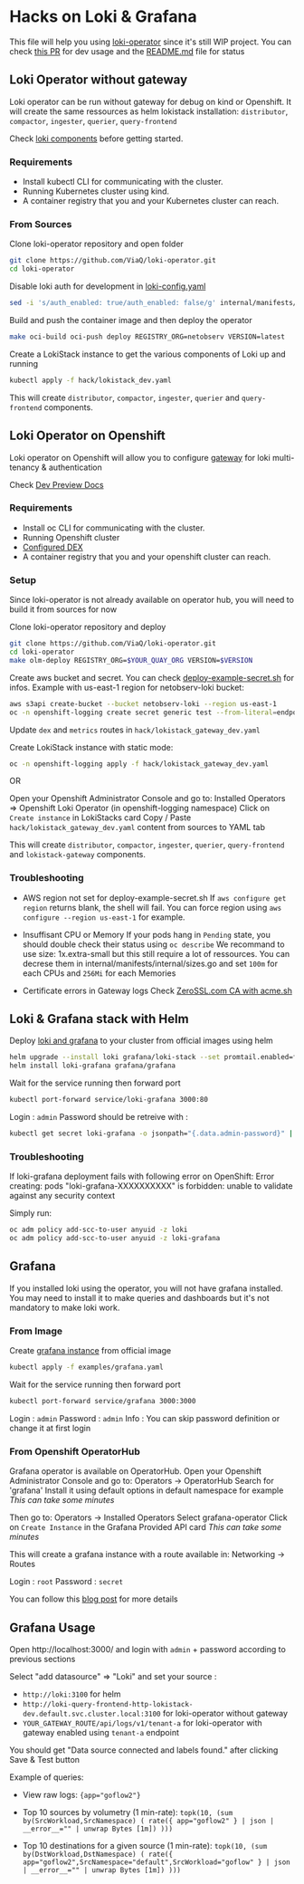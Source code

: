 # Hacks on Loki & Grafana
This file will help you using [loki-operator](https://github.com/ViaQ/loki-operator) since it's still WIP project.
You can check [this PR](https://github.com/ViaQ/loki-operator/pull/99) for dev usage and the [README.md](https://github.com/ViaQ/loki-operator/blob/master/README.md) file for status

## Loki Operator without gateway
Loki operator can be run without gateway for debug on kind or Openshift. It will create the same ressources as helm lokistack installation:
`distributor`, `compactor`, `ingester`, `querier`, `query-frontend`

Check [loki components](https://grafana.com/docs/loki/latest/fundamentals/architecture/#components) before getting started.

### Requirements
- Install kubectl CLI for communicating with the cluster.
- Running Kubernetes cluster using kind.
- A container registry that you and your Kubernetes cluster can reach.

### From Sources

Clone loki-operator repository and open folder
```bash
git clone https://github.com/ViaQ/loki-operator.git
cd loki-operator
```

Disable loki auth for development in [loki-config.yaml](https://github.com/ViaQ/loki-operator/blob/master/internal/manifests/internal/config/loki-config.yaml#L2)
```bash
sed -i 's/auth_enabled: true/auth_enabled: false/g' internal/manifests/internal/config/loki-config.yaml
```

Build and push the container image and then deploy the operator
```bash
make oci-build oci-push deploy REGISTRY_ORG=netobserv VERSION=latest
```

Create a LokiStack instance to get the various components of Loki up and running
```bash
kubectl apply -f hack/lokistack_dev.yaml
```

This will create `distributor`, `compactor`, `ingester`, `querier` and `query-frontend` components.

## Loki Operator on Openshift
Loki operator on Openshift will allow you to configure [gateway](https://github.com/observatorium/api) for loki multi-tenancy & authentication

Check [Dev Preview Docs](https://github.com/ViaQ/loki-operator/pull/99)

### Requirements
- Install oc CLI for communicating with the cluster.
- Running Openshift cluster
- [Configured DEX](https://github.com/netobserv/documents/blob/main/hack_dex.md)
- A container registry that you and your openshift cluster can reach.

### Setup
Since loki-operator is not already available on operator hub, you will need to build it from sources for now

Clone loki-operator repository and deploy
```bash
git clone https://github.com/ViaQ/loki-operator.git
cd loki-operator
make olm-deploy REGISTRY_ORG=$YOUR_QUAY_ORG VERSION=$VERSION
```

Create aws bucket and secret. You can check [deploy-example-secret.sh](https://github.com/ViaQ/loki-operator/blob/master/hack/deploy-example-secret.sh) for infos.
Example with us-east-1 region for netobserv-loki bucket:
```bash
aws s3api create-bucket --bucket netobserv-loki --region us-east-1
oc -n openshift-logging create secret generic test --from-literal=endpoint="https://s3.us-east-1.amazonaws.com" --from-literal=region="eu-east-1" --from-literal=bucketnames="netobserv-loki" --from-literal=access_key_id="XXXXXXXXXXXXXXXXXXXX" --from-literal=access_key_secret="XXXXXXXXXXXXXXXXXXXXXXXXXXXXXXXXXXXXXXXX"
```

Update `dex` and `metrics` routes in `hack/lokistack_gateway_dev.yaml`

Create LokiStack instance with static mode:
```bash
oc -n openshift-logging apply -f hack/lokistack_gateway_dev.yaml
```

OR

Open your Openshift Administrator Console and go to:
    Installed Operators => Openshift Loki Operator (in openshift-logging namespace) 
    Click on `Create instance` in LokiStacks card
    Copy / Paste `hack/lokistack_gateway_dev.yaml` content from sources to YAML tab

This will create `distributor`, `compactor`, `ingester`, `querier`, `query-frontend` and `lokistack-gateway` components.

### Troubleshooting
- AWS region not set for deploy-example-secret.sh
If `aws configure get region` returns blank, the shell will fail. 
You can force region using `aws configure --region us-east-1` for example.

- Insuffisant CPU or Memory
If your pods hang in `Pending` state, you should double check their status using `oc describe`
We recommand to use size: 1x.extra-small but this still require a lot of ressources. 
You can decrese them in internal/manifests/internal/sizes.go and set `100m` for each CPUs and `256Mi` for each Memories

- Certificate errors in Gateway logs
Check [ZeroSSL.com CA with acme.sh](https://github.com/netobserv/documents/blob/main/hack_dex.md#-ZeroSSL.com-CA-with-acme.sh)

## Loki & Grafana stack with Helm

Deploy [loki and grafana](https://grafana.com/docs/loki/latest/installation/helm/#deploy-grafana-to-your-cluster) to your cluster from official images using helm
```bash
helm upgrade --install loki grafana/loki-stack --set promtail.enabled=false
helm install loki-grafana grafana/grafana
```

Wait for the service running then forward port
```bash
kubectl port-forward service/loki-grafana 3000:80
```

Login : `admin`
Password should be retreive with :
```bash
kubectl get secret loki-grafana -o jsonpath="{.data.admin-password}" | base64 --decode ; echo
```

### Troubleshooting
If loki-grafana deployment fails with following error on OpenShift:
Error creating: pods "loki-grafana-XXXXXXXXXX" is forbidden: unable to validate against any security context

Simply run:
```bash
oc adm policy add-scc-to-user anyuid -z loki
oc adm policy add-scc-to-user anyuid -z loki-grafana
```

## Grafana
If you installed loki using the operator, you will not have grafana installed. You may need to install it to make queries and dashboards but it's not mandatory to make loki work.

### From Image

Create [grafana instance](https://grafana.com/docs/grafana/latest/installation/kubernetes/) from official image
```bash
kubectl apply -f examples/grafana.yaml
```

Wait for the service running then forward port
```bash
kubectl port-forward service/grafana 3000:3000
```

Login : `admin`
Password : `admin`
Info : You can skip password definition or change it at first login

### From Openshift OperatorHub
Grafana operator is available on OperatorHub. Open your Openshift Administrator Console and go to:
    Operators -> OperatorHub
    Search for 'grafana'
    Install it using default options in default namespace for example
    *This can take some minutes*

Then go to:
    Operators -> Installed Operators
    Select grafana-operator
    Click on `Create Instance` in the Grafana Provided API card
    *This can take some minutes*

This will create a grafana instance with a route available in:
    Networking -> Routes

Login : `root`
Password : `secret`

You can follow this [blog post](https://www.redhat.com/en/blog/custom-grafana-dashboards-red-hat-openshift-container-platform-4) for more details

## Grafana Usage

Open http://localhost:3000/ and login with `admin` + password according to previous sections

Select "add datasource" => "Loki" and set your source :
- `http://loki:3100` for helm
- `http://loki-query-frontend-http-lokistack-dev.default.svc.cluster.local:3100` for loki-operator without gateway
- `YOUR_GATEWAY_ROUTE/api/logs/v1/tenant-a` for loki-operator with gateway enabled using `tenant-a` endpoint

You should get "Data source connected and labels found." after clicking Save & Test button

Example of queries:
- View raw logs:
`{app="goflow2"}`

- Top 10 sources by volumetry (1 min-rate):
`topk(10, (sum by(SrcWorkload,SrcNamespace) ( rate({ app="goflow2" } | json | __error__="" | unwrap Bytes [1m]) )))`

- Top 10 destinations for a given source (1 min-rate):
`topk(10, (sum by(DstWorkload,DstNamespace) ( rate({ app="goflow2",SrcNamespace="default",SrcWorkload="goflow" } | json | __error__="" | unwrap Bytes [1m]) )))`